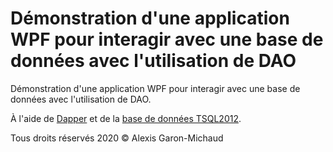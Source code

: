 # Démonstration d'une application WPF pour interagir avec une base de données avec l'utilisation de DAO

Démonstration d'une application WPF pour interagir avec une base de données avec l'utilisation de DAO.

À l'aide de [Dapper](https://dapper-tutorial.net/dapper) et de la [base de données TSQL2012](https://hub.docker.com/r/alexis35115/tsql2012-db).

Tous droits réservés 2020 © Alexis Garon-Michaud
